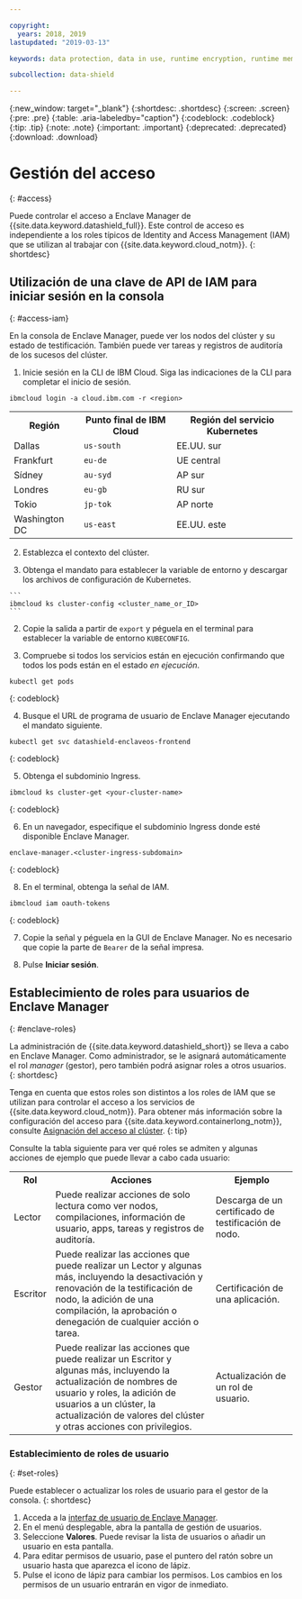 ```yaml
---

copyright:
  years: 2018, 2019
lastupdated: "2019-03-13"

keywords: data protection, data in use, runtime encryption, runtime memory encryption, encrypted memory, intel sgx, software guard extensions, fortanix runtime encryption

subcollection: data-shield

---
```


{:new_window: target="_blank"}
{:shortdesc: .shortdesc}
{:screen: .screen}
{:pre: .pre}
{:table: .aria-labeledby="caption"}
{:codeblock: .codeblock}
{:tip: .tip}
{:note: .note}
{:important: .important}
{:deprecated: .deprecated}
{:download: .download}

# Gestión del acceso
{: #access}

Puede controlar el acceso a Enclave Manager de {{site.data.keyword.datashield_full}}. Este control de acceso es independiente a los roles típicos de Identity and Access Management (IAM) que se utilizan al trabajar con {{site.data.keyword.cloud_notm}}.
{: shortdesc}


## Utilización de una clave de API de IAM para iniciar sesión en la consola
{: #access-iam}

En la consola de Enclave Manager, puede ver los nodos del clúster y su estado de testificación. También puede ver tareas y registros de auditoría de los sucesos del clúster.

1. Inicie sesión en la CLI de IBM Cloud. Siga las indicaciones de la CLI para completar el inicio de sesión.

  ```
  ibmcloud login -a cloud.ibm.com -r <region>
  ```

  <table>
    <tr>
      <th>Región</th>
      <th>Punto final de IBM Cloud</th>
      <th>Región del servicio Kubernetes</th>
    </tr>
    <tr>
      <td>Dallas</td>
      <td><code>us-south</code></td>
      <td>EE.UU. sur</td>
    </tr>
    <tr>
      <td>Frankfurt</td>
      <td><code>eu-de</code></td>
      <td>UE central</td>
    </tr>
    <tr>
      <td>Sídney</td>
      <td><code>au-syd</code></td>
      <td>AP sur</td>
    </tr>
    <tr>
      <td>Londres</td>
      <td><code>eu-gb</code></td>
      <td>RU sur</td>
    </tr>
    <tr>
      <td>Tokio</td>
      <td><code>jp-tok</code></td>
      <td>AP norte</td>
    </tr>
    <tr>
      <td>Washington DC</td>
      <td><code>us-east</code></td>
      <td>EE.UU. este</td>
    </tr>
  </table>

2. Establezca el contexto del clúster.

  1. Obtenga el mandato para establecer la variable de entorno y descargar los archivos de configuración de Kubernetes.

    ```
    ibmcloud ks cluster-config <cluster_name_or_ID>
    ```

  2. Copie la salida a partir de `export` y péguela en el terminal para establecer la variable de entorno
`KUBECONFIG`.

3. Compruebe si todos los servicios están en ejecución confirmando que todos los pods están en el estado *en ejecución*.

  ```
  kubectl get pods
  ```
  {: codeblock}

4. Busque el URL de programa de usuario de Enclave Manager ejecutando el mandato siguiente.

  ```
  kubectl get svc datashield-enclaveos-frontend
  ```
  {: codeblock}

5. Obtenga el subdominio Ingress.

  ```
  ibmcloud ks cluster-get <your-cluster-name>
  ```
  {: codeblock}

6. En un navegador, especifique el subdominio Ingress donde esté disponible Enclave Manager.

  ```
  enclave-manager.<cluster-ingress-subdomain>
  ```
  {: codeblock}

8. En el terminal, obtenga la señal de IAM.

  ```
  ibmcloud iam oauth-tokens
  ```
  {: codeblock}

7. Copie la señal y péguela en la GUI de Enclave Manager. No es necesario que copie la parte de `Bearer` de la señal impresa.

9. Pulse **Iniciar sesión**.


## Establecimiento de roles para usuarios de Enclave Manager
{: #enclave-roles}

La administración de {{site.data.keyword.datashield_short}} se lleva a cabo en Enclave Manager. Como administrador, se le asignará automáticamente el rol *manager* (gestor), pero también podrá asignar roles a otros usuarios.
{: shortdesc}

Tenga en cuenta que estos roles son distintos a los roles de IAM que se utilizan para controlar el acceso a los servicios de
{{site.data.keyword.cloud_notm}}. Para obtener más información sobre la configuración del acceso para
{{site.data.keyword.containerlong_notm}}, consulte [Asignación del acceso al clúster](/docs/containers?topic=containers-users#users).
{: tip}

Consulte la tabla siguiente para ver qué roles se admiten y algunas acciones de ejemplo que puede llevar a cabo cada usuario:

<table>
  <tr>
    <th>Rol</th>
    <th>Acciones</th>
    <th>Ejemplo</th>
  </tr>
  <tr>
    <td>Lector</td>
    <td>Puede realizar acciones de solo lectura como ver nodos, compilaciones, información de usuario, apps, tareas y registros de auditoría.</td>
    <td>Descarga de un certificado de testificación de nodo.</td>
  </tr>
  <tr>
    <td>Escritor</td>
    <td>Puede realizar las acciones que puede realizar un Lector y algunas más, incluyendo la desactivación y renovación de la testificación de nodo, la adición de una compilación, la aprobación o denegación de cualquier acción o tarea.</td>
    <td>Certificación de una aplicación.</td>
  </tr>
  <tr>
    <td>Gestor</td>
    <td>Puede realizar las acciones que puede realizar un Escritor y algunas más, incluyendo la actualización de nombres de usuario y roles, la adición de usuarios a un clúster, la actualización de valores del clúster y otras acciones con privilegios.</td>
    <td>Actualización de un rol de usuario.</td>
  </tr>
</table>

### Establecimiento de roles de usuario
{: #set-roles}

Puede establecer o actualizar los roles de usuario para el gestor de la consola.
{: shortdesc}

1. Acceda a la [interfaz de usuario de Enclave Manager](/docs/services/data-shield?topic=data-shield-access#access-iam).
2. En el menú desplegable, abra la pantalla de gestión de usuarios.
3. Seleccione **Valores**. Puede revisar la lista de usuarios o añadir un usuario en esta pantalla.
4. Para editar permisos de usuario, pase el puntero del ratón sobre un usuario hasta que aparezca el icono de lápiz.
5. Pulse el icono de lápiz para cambiar los permisos. Los cambios en los permisos de un usuario entrarán en vigor de inmediato.
